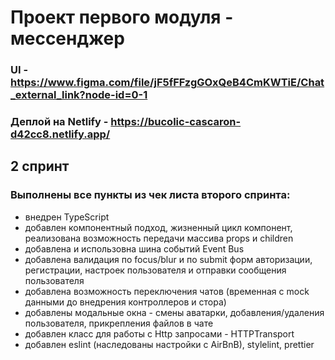 # Проект первого модуля - мессенджер

### UI - https://www.figma.com/file/jF5fFFzgGOxQeB4CmKWTiE/Chat_external_link?node-id=0-1
### Деплой на Netlify - https://bucolic-cascaron-d42cc8.netlify.app/

## 2 спринт

### Выполнены все пункты из чек листа второго спринта:
  
  - внедрен TypeScript
  - добавлен компонентный подход, жизненный цикл компонент, реализована возможность передачи массива props и children
  - добавлена и использовна шина событий Event Bus
  - добавлена валидация по focus/blur и по submit форм авторизации, регистрации, настроек пользователя и отправки сообщения пользователя
  - добавлена возможность переключения чатов (временная с mock данными до внедрения контроллеров и стора)
  - добавлены модальные окна - смены аватарки, добавления/удаления пользователя, прикрепления файлов в чате
  - добавлен класс для работы с Http запросами - HTTPTransport
  - добавлен eslint (наследованы настройки с AirBnB), stylelint, prettier
